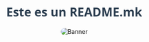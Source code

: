 <div align="center">
  <h1 style="font-family: 'Segoe UI', Tahoma, Geneva, Verdana, sans-serif; color: #2c3e50;">Este es un README.mk</h1>
  <img src="https://images.freeimages.com/images/large-previews/b11/antique-hammers-1255910.jpg?h=350" alt="Banner" style="max-width: 100%; border-radius: 10px;">
</div>